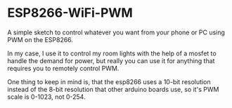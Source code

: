 # ESP8266-WiFi-PWM
A simple sketch to control whatever you want from your phone or PC using PWM on the ESP8266.

In my case, I use it to control my room lights with the help of a mosfet to handle the demand for power, but really you can use it for anything that requires you to remotely control PWM.

One thing to keep in mind is, that the esp8266 uses a 10-bit resolution instead of the 8-bit resolution that other arduino boards use, so it's PWM scale is 0-1023, not 0-254.

